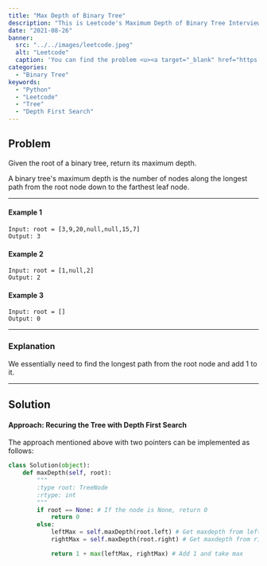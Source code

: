 ```yaml
---
title: "Max Depth of Binary Tree"
description: "This is Leetcode's Maximum Depth of Binary Tree Interview Question"
date: "2021-08-26"
banner:
  src: "../../images/leetcode.jpeg"
  alt: "Leetcode"
  caption: 'You can find the problem <u><a target="_blank" href="https://leetcode.com/problems/maximum-depth-of-binary-tree/">Here</a></u>'
categories:
  - "Binary Tree"
keywords:
  - "Python"
  - "Leetcode"
  - "Tree"
  - "Depth First Search"
---
```


## Problem

Given the root of a binary tree, return its maximum depth.

A binary tree's maximum depth is the number of nodes along the longest path from the root node down to the farthest leaf node.

<hr>

#### Example 1

<!-- <img src="../../images/maxDepthTree.png"> -->

```
Input: root = [3,9,20,null,null,15,7]
Output: 3
```

#### Example 2

```
Input: root = [1,null,2]
Output: 2
```

#### Example 3

```
Input: root = []
Output: 0
```

<hr>

### Explanation

We essentially need to find the longest path from the root node and add 1 to it.

<hr>

## Solution

#### Approach: Recuring the Tree with Depth First Search

The approach mentioned above with two pointers can be implemented as follows:

```Python
class Solution(object):
    def maxDepth(self, root):
        """
        :type root: TreeNode
        :rtype: int
        """
        if root == None: # If the node is None, return 0
            return 0
        else:
            leftMax = self.maxDepth(root.left) # Get maxdepth from left subtree
            rightMax = self.maxDepth(root.right) # Get maxdepth from right subtree

            return 1 + max(leftMax, rightMax) # Add 1 and take max
```
